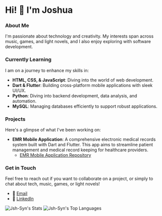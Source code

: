 # Hi! 👋 I'm Joshua

### About Me

I'm passionate about technology and creativity. My interests span across music, games, and light novels, and I also enjoy exploring with software development. 

### Currently Learning

I am on a journey to enhance my skills in:
- **HTML, CSS, & JavaScript**: Diving into the world of web development.
- **Dart & Flutter**: Building cross-platform mobile applications with sleek UI/UX.
- **Python**: Diving into backend development, data analysis, and automation.
- **MySQL**: Managing databases efficiently to support robust applications.

### Projects

Here's a glimpse of what I've been working on:
- **EMR Mobile Application**: A comprehensive electronic medical records system built with Dart and Flutter. This app aims to streamline patient management and medical record keeping for healthcare providers.
  - [EMR Mobile Application Repository](https://github.com/Jsh-Syn/EMR-Mobile-App)

### Get in Touch

Feel free to reach out if you want to collaborate on a project, or simply to chat about tech, music, games, or light novels!
- 📧 [Email](mailto:sayenmarkjoshua@gmail.com)
- 💼 [LinkedIn](https://www.linkedin.com/in/mark-joshua-sayen-853010258/)

![Jsh-Syn's Stats](https://github-readme-stats.vercel.app/api?username=Jsh-Syn&theme=dracula&show_icons=true&hide_border=true&count_private=true)
![Jsh-Syn's Top Languages](https://github-readme-stats.vercel.app/api/top-langs/?username=Jsh-Syn&theme=dracula&show_icons=true&hide_border=true&layout=compact)

